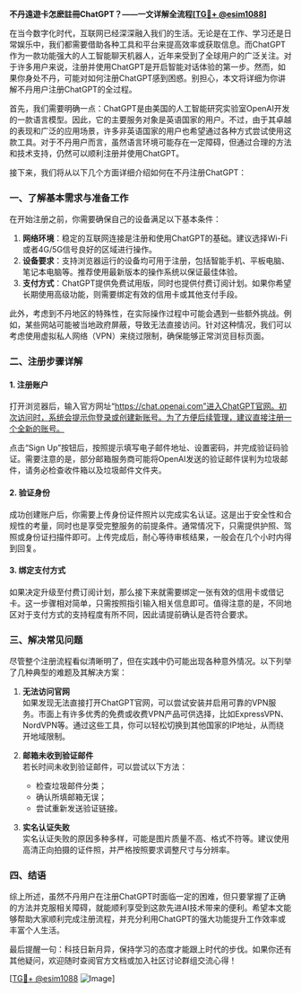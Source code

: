 **不丹遠遊卡怎麽註冊ChatGPT？——一文详解全流程[[TG💪+ @esim1088](https://t.me/s/esim1088)]**

在当今数字化时代，互联网已经深深融入我们的生活。无论是在工作、学习还是日常娱乐中，我们都需要借助各种工具和平台来提高效率或获取信息。而ChatGPT作为一款功能强大的人工智能聊天机器人，近年来受到了全球用户的广泛关注。对于许多用户来说，注册并使用ChatGPT是开启智能对话体验的第一步。然而，如果你身处不丹，可能对如何注册ChatGPT感到困惑。别担心，本文将详细为你讲解不丹用户注册ChatGPT的全过程。

首先，我们需要明确一点：ChatGPT是由美国的人工智能研究实验室OpenAI开发的一款语言模型。因此，它的主要服务对象是英语国家的用户。不过，由于其卓越的表现和广泛的应用场景，许多非英语国家的用户也希望通过各种方式尝试使用这款工具。对于不丹用户而言，虽然语言环境可能存在一定障碍，但通过合理的方法和技术支持，仍然可以顺利注册并使用ChatGPT。

接下来，我们将从以下几个方面详细介绍如何在不丹注册ChatGPT：

### **一、了解基本需求与准备工作**

在开始注册之前，你需要确保自己的设备满足以下基本条件：

1. **网络环境**：稳定的互联网连接是注册和使用ChatGPT的基础。建议选择Wi-Fi或者4G/5G信号良好的区域进行操作。
2. **设备要求**：支持浏览器运行的设备均可用于注册，包括智能手机、平板电脑、笔记本电脑等。推荐使用最新版本的操作系统以保证最佳体验。
3. **支付方式**：ChatGPT提供免费试用版，同时也提供付费订阅计划。如果你希望长期使用高级功能，则需要绑定有效的信用卡或其他支付手段。

此外，考虑到不丹地区的特殊性，在实际操作过程中可能会遇到一些额外挑战。例如，某些网站可能被当地政府屏蔽，导致无法直接访问。针对这种情况，我们可以考虑使用虚拟私人网络（VPN）来绕过限制，确保能够正常浏览目标页面。

### **二、注册步骤详解**

#### **1. 注册账户**
打开浏览器后，输入官方网址“https://chat.openai.com”进入ChatGPT官网。初次访问时，系统会提示你登录或创建新账号。为了方便后续管理，建议直接注册一个全新的账号。

点击“Sign Up”按钮后，按照提示填写电子邮件地址、设置密码，并完成验证码验证。需要注意的是，部分邮箱服务商可能将OpenAI发送的验证邮件误判为垃圾邮件，请务必检查收件箱以及垃圾邮件文件夹。

#### **2. 验证身份**
成功创建账户后，你需要上传身份证件照片以完成实名认证。这是出于安全性和合规性的考量，同时也是享受完整服务的前提条件。通常情况下，只需提供护照、驾照或身份证扫描件即可。上传完成后，耐心等待审核结果，一般会在几个小时内得到回复。

#### **3. 绑定支付方式**
如果决定升级至付费订阅计划，那么接下来就需要绑定一张有效的信用卡或借记卡。这一步骤相对简单，只需按照指引输入相关信息即可。值得注意的是，不同地区对于支付方式的支持程度有所不同，因此请提前确认是否符合要求。

### **三、解决常见问题**

尽管整个注册流程看似清晰明了，但在实践中仍可能出现各种意外情况。以下列举了几种典型的难题及其解决方案：

1. **无法访问官网**  
   如果发现无法直接打开ChatGPT官网，可以尝试安装并启用可靠的VPN服务。市面上有许多优秀的免费或收费VPN产品可供选择，比如ExpressVPN、NordVPN等。通过这些工具，你可以轻松切换到其他国家的IP地址，从而绕开地域限制。

2. **邮箱未收到验证邮件**  
   若长时间未收到验证邮件，可以尝试以下方法：
   - 检查垃圾邮件分类；
   - 确认所填邮箱无误；
   - 尝试重新发送验证链接。

3. **实名认证失败**  
   实名认证失败的原因多种多样，可能是图片质量不高、格式不符等。建议使用高清正向拍摄的证件照，并严格按照要求调整尺寸与分辨率。

### **四、结语**

综上所述，虽然不丹用户在注册ChatGPT时面临一定的困难，但只要掌握了正确的方法并克服相关障碍，就能顺利享受到这款先进AI技术带来的便利。希望本文能够帮助大家顺利完成注册流程，并充分利用ChatGPT的强大功能提升工作效率或丰富个人生活。

最后提醒一句：科技日新月异，保持学习的态度才能跟上时代的步伐。如果你还有其他疑问，欢迎随时查阅官方文档或加入社区讨论群组交流心得！

[[TG💪+ @esim1088](https://t.me/s/esim1088) ![Image](https://i.postimg.cc/4NQfJmqS/Snipaste-2025-05-13-00-14-12.png)]